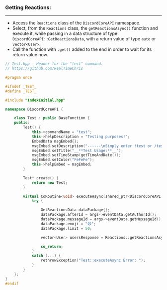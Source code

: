 
### **Getting Reactions:**
---
- Access the `Reactions` class of the `DiscordCoreAPI` namespace.
- Select, from the `Reactions` class, the `getReactionsAsync()` function and execute it, while passing in a data structure of type `DiscordCoreAPI::GetReactionsData`, with a return value of type `auto` or `vector<User>`.
- Call the function with `.get()` added to the end in order to wait for its return value now.

```cpp
// Test.hpp - Header for the "test" command.
// https://github.com/RealTimeChris

#pragma once

#ifndef _TEST_
#define _TEST_

#include "IndexInitial.hpp"

namespace DiscordCoreAPI {

	class Test : public BaseFunction {
	public:
		Test() {
			this->commandName = "test";
			this->helpDescription = "Testing purposes!";
			EmbedData msgEmbed{};
			msgEmbed.setDescription("------\nSimply enter !test or /test!\n------");
			msgEmbed.setTitle("__**Test Usage:**__");
			msgEmbed.setTimeStamp(getTimeAndDate());
			msgEmbed.setColor("FeFeFe");
			this->helpEmbed = msgEmbed;
		}

		Test* create() {
			return new Test;
		}

		virtual CoRoutine<void> executeAsync(shared_ptr<DiscordCoreAPI::BaseFunctionArguments> args) {
			try {

				GetReactionsData dataPackage{};
				dataPackage.afterId = args->eventData.getAuthorId();
				dataPackage.messageId = args->eventData.getMessageId();
				dataPackage.emoji = "😆";
				dataPackage.limit = 50;

				vector<User> usersResponse = Reactions::getReactionsAsync(dataPackage).get();

				co_return;
			}
			catch (...) {
				rethrowException("Test::executeAsync Error: ");
			}
		}
	};
}
#endif
```
